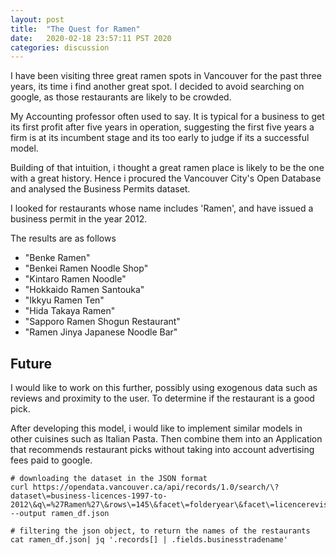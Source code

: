 ```yaml
---
layout: post
title:  "The Quest for Ramen"
date:   2020-02-18 23:57:11 PST 2020
categories: discussion
---
```


I have been visiting three great ramen spots in Vancouver for the past three years, its time i find another great spot.
I decided to avoid searching on google, as those restaurants are likely to be crowded.

My Accounting professor often used to say. It is typical for a business to get its first profit after five years in operation, 
suggesting the first five years a firm is at its incumbent stage and its too early to judge if its a successful model.

Building of that intuition, i thought a great ramen place is likely to be the one with a great history. Hence i procured the Vancouver City's Open 
Database and analysed the Business Permits dataset.

I looked for restaurants whose name includes 'Ramen', and have issued a business permit in the year 2012.

The results are as follows
* "Benke Ramen"
* "Benkei Ramen Noodle Shop"
* "Kintaro Ramen Noodle"
* "Hokkaido Ramen Santouka"
* "Ikkyu Ramen Ten"
* "Hida Takaya Ramen"
* "Sapporo Ramen Shogun Restaurant"
* "Ramen Jinya Japanese Noodle Bar"

## Future
I would like to work on this further, possibly using exogenous data such as reviews and proximity to the user. To determine if the restaurant is a good pick.

After developing this model, i would like to implement similar models in other cuisines such as Italian Pasta. Then combine them into an Application that recommends restaurant picks without taking into account advertising fees paid to google. 

```Command
# downloading the dataset in the JSON format
curl https://opendata.vancouver.ca/api/records/1.0/search/\?dataset\=business-licences-1997-to-2012\&q\=%27Ramen%27\&rows\=145\&facet\=folderyear\&facet\=licencerevisionnumber\&facet\=status\&facet\=issueddate\&facet\=businesstype\&facet\=businesssubtype\&facet\=city\&facet\=province\&facet\=localarea\&refine.city\=Vancouver\&refine.folderyear\=12\&exclude.businesstype\=Wholesale+Dealer --output ramen_df.json

# filtering the json object, to return the names of the restaurants
cat ramen_df.json| jq '.records[] | .fields.businesstradename' 
```

  

